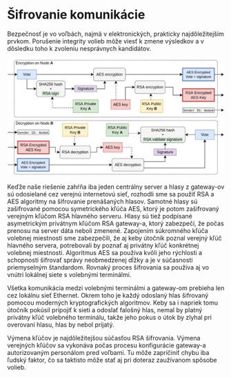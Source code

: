 # Šifrovanie komunikácie

Bezpečnosť je vo voľbách, najmä v elektronických, prakticky najdôležitejším prvkom. Porušenie integrity volieb môže viesť k zmene výsledkov a v dôsledku toho k zvoleniu nesprávnych kandidátov.

<!-- ![](/assets/images/encryption.png "test") -->
![](test.png)

Keďže naše riešenie zahŕňa iba jeden centrálny server a hlasy z gateway-ov sú odosielané cez verejnú internetovú sieť, rozhodli sme sa použiť RSA a AES algoritmy na šifrovanie prenášaných hlasov. Samotné hlasy sú zašifrované pomocou symetrického kľúča AES, ktorý je potom zašifrovaný verejným kľúčom RSA hlavného serveru. Hlasy sú tiež podpísané  asymetrickým privátnym kľúčom RSA gateway-a, ktorý zabezpečí, že počas prenosu na server dáta neboli zmenené. Zapojením súkromného kľúča volebnej miestnosti sme zabezpečili, že aj keby útočník poznal verejný kľúč hlavného servera, potrebovali by poznať aj privátny kľúč konkrétnej volebnej miestnosti. Algoritmus AES sa používa kvôli jeho rýchlosti a schopnosti šifrovať správy neobmedzenej dĺžky a je v súčasnosti priemyselným štandardom. Rovnaký proces šifrovania sa používa aj vo vnútri lokálnej siete s volebnými terminálmi.

Všetka komunikácia medzi volebnými terminálmi a gateway-om prebieha len cez lokálnu sieť Ethernet. Okrem toho je každý odoslaný hlas šifrovaný pomocou moderných kryptografických algoritmov. Keby sa i napriek tomu útočník pokúsil pripojiť k sieti a odoslať falošný hlas, nemal by platný privátny kľúč volebného terminálu, takže jeho pokus o útok by zlyhal pri overovaní hlasu, hlas by nebol prijatý.

Výmena kľúčov je najdôležitejšou súčasťou RSA šifrovania. Výmena verejných kľúčov sa vykonáva počas procesu konfigurácie gateway-a autorizovaným personálom pred voľbami. Tu môže zapríčiniť chybu iba ľudský faktor, čo sa taktisto môže stať aj pri doteraz zaužívanom spôsobe volieb.
